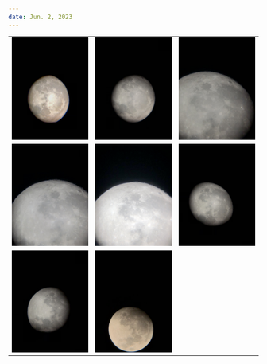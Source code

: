 ```yaml
---
date: Jun. 2, 2023
---
```


| | | |
|:-------------------------:|:-------------------------:|:-------------------------:|
|<img src="/public/entry_images/6-2-23/1.png" width="500"> |<img src="/public/entry_images/6-2-23/2.png" width="500"> | <img src="/public/entry_images/6-2-23/3.png" width="500"> |
|<img src="/public/entry_images/6-2-23/4.png" width="500"> |<img src="/public/entry_images/6-2-23/5.png" width="500"> | <img src="/public/entry_images/6-2-23/6.png" width="500"> |
|<img src="/public/entry_images/6-2-23/7.png" width="500"> | <img src="/public/entry_images/6-2-23/8.png" width="500"> |
